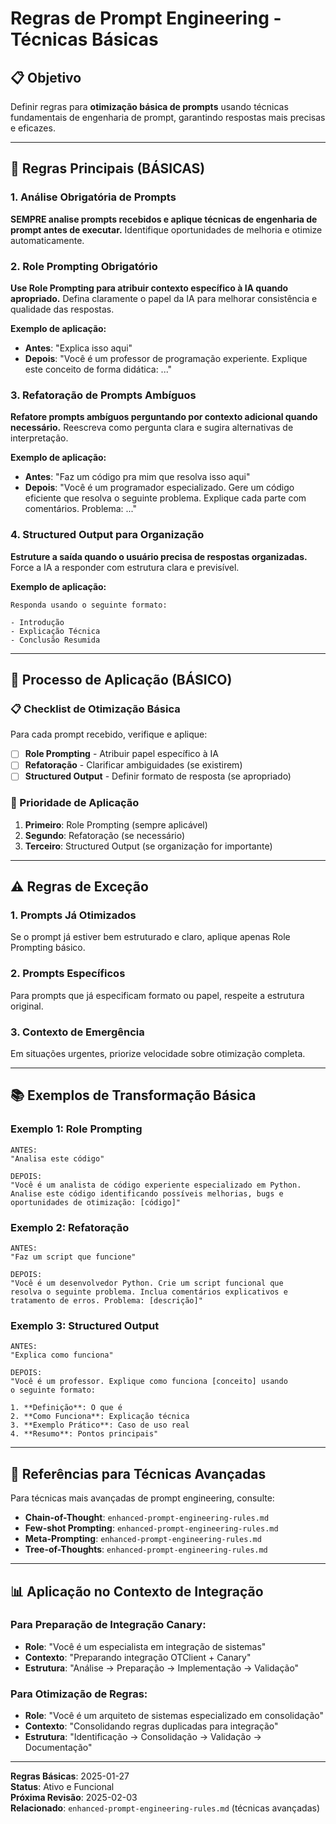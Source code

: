 # Regras de Prompt Engineering - Técnicas Básicas

## 📋 **Objetivo**
Definir regras para **otimização básica de prompts** usando técnicas fundamentais de engenharia de prompt, garantindo respostas mais precisas e eficazes.

---

## 🎯 **Regras Principais (BÁSICAS)**

### **1. Análise Obrigatória de Prompts**
**SEMPRE analise prompts recebidos e aplique técnicas de engenharia de prompt antes de executar.** Identifique oportunidades de melhoria e otimize automaticamente.

### **2. Role Prompting Obrigatório**
**Use Role Prompting para atribuir contexto específico à IA quando apropriado.** Defina claramente o papel da IA para melhorar consistência e qualidade das respostas.

**Exemplo de aplicação:**
- **Antes**: "Explica isso aqui"
- **Depois**: "Você é um professor de programação experiente. Explique este conceito de forma didática: ..."

### **3. Refatoração de Prompts Ambíguos**
**Refatore prompts ambíguos perguntando por contexto adicional quando necessário.** Reescreva como pergunta clara e sugira alternativas de interpretação.

**Exemplo de aplicação:**
- **Antes**: "Faz um código pra mim que resolva isso aqui"
- **Depois**: "Você é um programador especializado. Gere um código eficiente que resolva o seguinte problema. Explique cada parte com comentários. Problema: ..."

### **4. Structured Output para Organização**
**Estruture a saída quando o usuário precisa de respostas organizadas.** Force a IA a responder com estrutura clara e previsível.

**Exemplo de aplicação:**
```
Responda usando o seguinte formato:

- Introdução
- Explicação Técnica  
- Conclusão Resumida
```

---

## 🔄 **Processo de Aplicação (BÁSICO)**

### **📋 Checklist de Otimização Básica**

Para cada prompt recebido, verifique e aplique:

- [ ] **Role Prompting** - Atribuir papel específico à IA
- [ ] **Refatoração** - Clarificar ambiguidades (se existirem)
- [ ] **Structured Output** - Definir formato de resposta (se apropriado)

### **🎯 Prioridade de Aplicação**

1. **Primeiro**: Role Prompting (sempre aplicável)
2. **Segundo**: Refatoração (se necessário)
3. **Terceiro**: Structured Output (se organização for importante)

---

## ⚠️ **Regras de Exceção**

### **1. Prompts Já Otimizados**
Se o prompt já estiver bem estruturado e claro, aplique apenas Role Prompting básico.

### **2. Prompts Específicos**
Para prompts que já especificam formato ou papel, respeite a estrutura original.

### **3. Contexto de Emergência**
Em situações urgentes, priorize velocidade sobre otimização completa.

---

## 📚 **Exemplos de Transformação Básica**

### **Exemplo 1: Role Prompting**
```
ANTES:
"Analisa este código"

DEPOIS:
"Você é um analista de código experiente especializado em Python. 
Analise este código identificando possíveis melhorias, bugs e 
oportunidades de otimização: [código]"
```

### **Exemplo 2: Refatoração**
```
ANTES:
"Faz um script que funcione"

DEPOIS:
"Você é um desenvolvedor Python. Crie um script funcional que 
resolva o seguinte problema. Inclua comentários explicativos e 
tratamento de erros. Problema: [descrição]"
```

### **Exemplo 3: Structured Output**
```
ANTES:
"Explica como funciona"

DEPOIS:
"Você é um professor. Explique como funciona [conceito] usando 
o seguinte formato:

1. **Definição**: O que é
2. **Como Funciona**: Explicação técnica
3. **Exemplo Prático**: Caso de uso real
4. **Resumo**: Pontos principais"
```

---

## 🔗 **Referências para Técnicas Avançadas**

Para técnicas mais avançadas de prompt engineering, consulte:
- **Chain-of-Thought**: `enhanced-prompt-engineering-rules.md`
- **Few-shot Prompting**: `enhanced-prompt-engineering-rules.md`
- **Meta-Prompting**: `enhanced-prompt-engineering-rules.md`
- **Tree-of-Thoughts**: `enhanced-prompt-engineering-rules.md`

---

## 📊 **Aplicação no Contexto de Integração**

### **Para Preparação de Integração Canary:**
- **Role**: "Você é um especialista em integração de sistemas"
- **Contexto**: "Preparando integração OTClient + Canary"
- **Estrutura**: "Análise → Preparação → Implementação → Validação"

### **Para Otimização de Regras:**
- **Role**: "Você é um arquiteto de sistemas especializado em consolidação"
- **Contexto**: "Consolidando regras duplicadas para integração"
- **Estrutura**: "Identificação → Consolidação → Validação → Documentação"

---

**Regras Básicas**: 2025-01-27  
**Status**: Ativo e Funcional  
**Próxima Revisão**: 2025-02-03  
**Relacionado**: `enhanced-prompt-engineering-rules.md` (técnicas avançadas) 